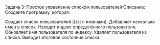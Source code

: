 Задача 3: Простое управление списком пользователей
Описание: Создайте программу, которая:

Создает список пользователей (List<String> с именами).
Добавляет несколько имен в список.
Находит индекс определённого пользователя.
Обновляет имя пользователя по индексу.
Удаляет пользователя из списка.
Выводит итоговое состояние списка.
